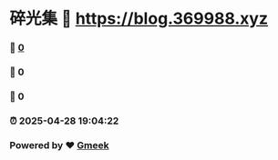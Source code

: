 # 碎光集 :link: https://blog.369988.xyz 
### :page_facing_up: [0](https://blog.369988.xyz/tag.html) 
### :speech_balloon: 0 
### :hibiscus: 0 
### :alarm_clock: 2025-04-28 19:04:22 
### Powered by :heart: [Gmeek](https://github.com/Meekdai/Gmeek)
